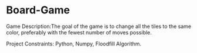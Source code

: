 # Board-Game

Game Description:The goal of the game is to change all the tiles to the same color, preferably with the fewest number of moves possible.


Project Constraints: Python, Numpy, Floodfill Algorithm.
